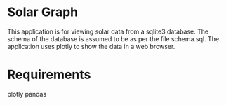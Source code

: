 # Solar Graph

This application is for viewing solar data from a sqlite3 database. The schema of the database is assumed to be as per the file schema.sql. The application uses plotly to show the data in a web browser.

# Requirements

plotly
pandas


